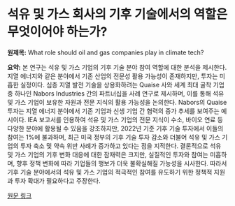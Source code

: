 # 석유 및 가스 회사의 기후 기술에서의 역할은 무엇이어야 하는가?

**원제목:** What role should oil and gas companies play in climate tech?

**요약:** 본 연구는 석유 및 가스 기업의 기후 기술 분야 참여 역할에 대한 분석을 제시한다.  지열 에너지와 같은 분야에서 기존 산업의 전문성 활용 가능성이 존재하지만, 투자는 미흡한 실정이다.  심층 지열 발전 기술을 상용화하려는 Quaise 사와 세계 최대 굴착 기업 중 하나인 Nabors Industries 간의 파트너십을 사례 연구로 제시하며, 이를 통해 석유 및 가스 기업이 보유한 자원과 전문 지식의 활용 가능성을 논의한다.  Nabors의 Quaise 투자는 지열 에너지 분야에서 기존 기업과 신생 기업 간 협력의 증가 추세를 보여주는 예시이다.  IEA 보고서를 인용하여 석유 및 가스 기업의 전문 지식이 수소, 바이오 연료 등 다양한 분야에 활용될 수 있음을 강조하지만,  2022년 기준 기후 기술 투자에서 이들의 참여는 1%에 불과하며, 최근 미국 정부의 기후 기술 투자 감소와 더불어 석유 및 가스 기업의 투자 축소 및 약속 위반 사례가 증가하고 있다는 점을 지적한다.  결론적으로 석유 및 가스 기업의 기후 변화 대응에 대한 잠재력은 크지만,  실질적인 투자와 참여는 미흡하며,  향후 정책 변화에 따라 기업들의 행보가 더욱 불확실해질 가능성을 시사한다.  따라서 기후 기술 분야에서의 석유 및 가스 기업의 적극적인 참여를 유도하기 위한 정책적 지원과 투자 확대가 필요하다고 주장한다.

[원문 링크](https://www.technologyreview.com/2025/07/24/1120590/oil-gas-climate-tech/)
